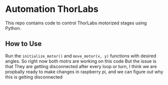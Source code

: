 # Automation ThorLabs

This repo contains code to control ThorLabs motorized stages using Python.

## How to Use
Run the `initialize_motor()` and `move_motor(x, y)` functions with desired angles. So right now both motrs are working on this code But the issue is that They are getting disconnected after every loop or turn, I think we are propbally ready to make changes in raspberry pi, and we can figure out why this is getting disconnected